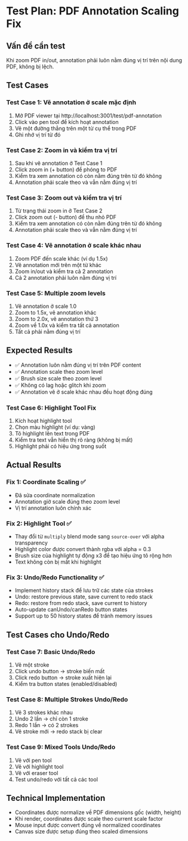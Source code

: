 # Test Plan: PDF Annotation Scaling Fix

## Vấn đề cần test
Khi zoom PDF in/out, annotation phải luôn nằm đúng vị trí trên nội dung PDF, không bị lệch.

## Test Cases

### Test Case 1: Vẽ annotation ở scale mặc định
1. Mở PDF viewer tại http://localhost:3001/test/pdf-annotation
2. Click vào pen tool để kích hoạt annotation
3. Vẽ một đường thẳng trên một từ cụ thể trong PDF
4. Ghi nhớ vị trí từ đó

### Test Case 2: Zoom in và kiểm tra vị trí
1. Sau khi vẽ annotation ở Test Case 1
2. Click zoom in (+ button) để phóng to PDF
3. Kiểm tra xem annotation có còn nằm đúng trên từ đó không
4. Annotation phải scale theo và vẫn nằm đúng vị trí

### Test Case 3: Zoom out và kiểm tra vị trí  
1. Từ trạng thái zoom in ở Test Case 2
2. Click zoom out (- button) để thu nhỏ PDF
3. Kiểm tra xem annotation có còn nằm đúng trên từ đó không
4. Annotation phải scale theo và vẫn nằm đúng vị trí

### Test Case 4: Vẽ annotation ở scale khác nhau
1. Zoom PDF đến scale khác (ví dụ 1.5x)
2. Vẽ annotation mới trên một từ khác
3. Zoom in/out và kiểm tra cả 2 annotation
4. Cả 2 annotation phải luôn nằm đúng vị trí

### Test Case 5: Multiple zoom levels
1. Vẽ annotation ở scale 1.0
2. Zoom to 1.5x, vẽ annotation khác
3. Zoom to 2.0x, vẽ annotation thứ 3
4. Zoom về 1.0x và kiểm tra tất cả annotation
5. Tất cả phải nằm đúng vị trí

## Expected Results
- ✅ Annotation luôn nằm đúng vị trí trên PDF content
- ✅ Annotation scale theo zoom level
- ✅ Brush size scale theo zoom level
- ✅ Không có lag hoặc glitch khi zoom
- ✅ Annotation vẽ ở scale khác nhau đều hoạt động đúng

### Test Case 6: Highlight Tool Fix
1. Kích hoạt highlight tool
2. Chọn màu highlight (ví dụ: vàng)
3. Tô highlight lên text trong PDF
4. Kiểm tra text vẫn hiển thị rõ ràng (không bị mất)
5. Highlight phải có hiệu ứng trong suốt

## Actual Results
### Fix 1: Coordinate Scaling ✅
- Đã sửa coordinate normalization
- Annotation giờ scale đúng theo zoom level
- Vị trí annotation luôn chính xác

### Fix 2: Highlight Tool ✅
- Thay đổi từ `multiply` blend mode sang `source-over` với alpha transparency
- Highlight color được convert thành rgba với alpha = 0.3
- Brush size của highlight tự động x3 để tạo hiệu ứng tô rộng hơn
- Text không còn bị mất khi highlight

### Fix 3: Undo/Redo Functionality ✅
- Implement history stack để lưu trữ các state của strokes
- Undo: restore previous state, save current to redo stack
- Redo: restore from redo stack, save current to history
- Auto-update canUndo/canRedo button states
- Support up to 50 history states để tránh memory issues

## Test Cases cho Undo/Redo

### Test Case 7: Basic Undo/Redo
1. Vẽ một stroke
2. Click undo button → stroke biến mất
3. Click redo button → stroke xuất hiện lại
4. Kiểm tra button states (enabled/disabled)

### Test Case 8: Multiple Strokes Undo/Redo
1. Vẽ 3 strokes khác nhau
2. Undo 2 lần → chỉ còn 1 stroke
3. Redo 1 lần → có 2 strokes
4. Vẽ stroke mới → redo stack bị clear

### Test Case 9: Mixed Tools Undo/Redo
1. Vẽ với pen tool
2. Vẽ với highlight tool
3. Vẽ với eraser tool
4. Test undo/redo với tất cả các tool

## Technical Implementation
- Coordinates được normalize về PDF dimensions gốc (width, height)
- Khi render, coordinates được scale theo current scale factor
- Mouse input được convert đúng về normalized coordinates
- Canvas size được setup đúng theo scaled dimensions
